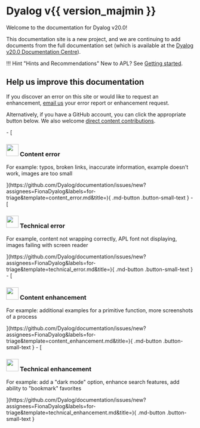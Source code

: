 # Dyalog v{{ version_majmin }}

Welcome to the documentation for Dyalog v20.0!

This documentation site is a new project, and we are continuing to add documents from the full documentation set (which is available at the [Dyalog v20.0 Documentation Centre](https://www.dyalog.com/documentation_200.htm)).

!!! Hint "Hints and Recommendations"
    New to APL? See [Getting started](https://www.dyalog.com/getting-started.htm).

## Help us improve this documentation

If you discover an error on this site or would like to request an enhancement, [email us](mailto:docs@dyalog.com) your error report or enhancement request.

Alternatively, if you have a GitHub account, you can click the appropriate button below. We also welcome [direct content contributions](https://github.com/Dyalog/documentation/blob/main/CONTRIBUTE.md).

<div class="grid cards" markdown>
- [<h3><img alt="" style="height:2em" src="documentation-assets/images/icon-gitissue-content-error.svg"> Content error</h3><p>For example: typos, broken links, inaccurate information, example doesn't work, images are too small</p>](https://github.com/Dyalog/documentation/issues/new?assignees=FionaDyalog&labels=for-triage&template=content_error.md&title=){ .md-button .button-small-text }
- [<h3><img alt="" style="height:2em" src="documentation-assets/images/icon-gitissue-technical-error.svg"> Technical error</h3><p>For example, content not wrapping correctly, APL font not displaying, images failing with screen reader</p>](https://github.com/Dyalog/documentation/issues/new?assignees=FionaDyalog&labels=for-triage&template=technical_error.md&title=){ .md-button .button-small-text }
- [<h3><img alt="" style="height:2em" src="documentation-assets/images/icon-gitissue-content-enhancement.svg"> Content enhancement</h3><p>For example: additional examples for a primitive function, more screenshots of a process</p>](https://github.com/Dyalog/documentation/issues/new?assignees=FionaDyalog&labels=for-triage&template=content_enhancement.md&title=){ .md-button .button-small-text }
- [<h3><img alt="" style="height:2em" src="documentation-assets/images/icon-gitissue-technical-enhancement.svg"> Technical enhancement</h3><p>For example: add a "dark mode" option, enhance search features, add ability to "bookmark" favorites</p>](https://github.com/Dyalog/documentation/issues/new?assignees=FionaDyalog&labels=for-triage&template=technical_enhancement.md&title=){ .md-button .button-small-text }
</div>

